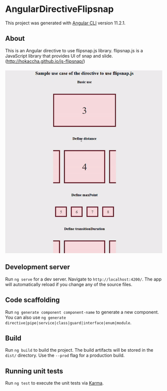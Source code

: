 # AngularDirectiveFlipsnap

This project was generated with [Angular CLI](https://github.com/angular/angular-cli) version 11.2.1.

## About

This is an Angular directive to use flipsnap.js library.
flipsnap.js is a JavaScript library that provides UI of snap and slide.(http://hokaccha.github.io/js-flipsnap/)<br/><br/>
![](demo.gif)

## Development server

Run `ng serve` for a dev server. Navigate to `http://localhost:4200/`. The app will automatically reload if you change any of the source files.

## Code scaffolding

Run `ng generate component component-name` to generate a new component. You can also use `ng generate directive|pipe|service|class|guard|interface|enum|module`.

## Build

Run `ng build` to build the project. The build artifacts will be stored in the `dist/` directory. Use the `--prod` flag for a production build.

## Running unit tests

Run `ng test` to execute the unit tests via [Karma](https://karma-runner.github.io).

